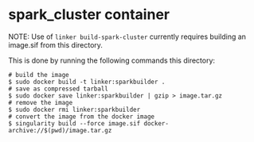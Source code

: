 # spark_cluster container
NOTE: Use of `linker build-spark-cluster` currently requires building an image.sif from this directory.

This is done by running the following commands this directory:

```
# build the image
$ sudo docker build -t linker:sparkbuilder .
# save as compressed tarball
$ sudo docker save linker:sparkbuilder | gzip > image.tar.gz
# remove the image
$ sudo docker rmi linker:sparkbuilder
# convert the image from the docker image
$ singularity build --force image.sif docker-archive://$(pwd)/image.tar.gz
```